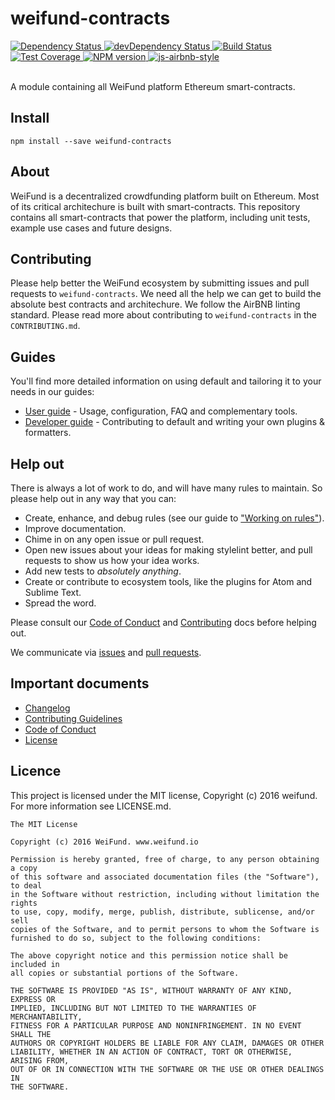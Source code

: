 # weifund-contracts

<div>
  <!-- Dependency Status -->
  <a href="https://david-dm.org/weifund/weifund-contracts">
    <img src="https://david-dm.org/weifund/weifund-contracts.svg" alt="Dependency Status" />
  </a>
  <!-- devDependency Status -->
  <a href="https://david-dm.org/weifund/weifund-contracts#info=devDependencies">
    <img src="https://david-dm.org/weifund/weifund-contracts/dev-status.svg" alt="devDependency Status" />
  </a>
  <!-- Build Status -->
  <a href="https://travis-ci.org/weifund/weifund-contracts">
    <img src="https://travis-ci.org/weifund/weifund-contracts.svg" alt="Build Status" />
  </a>
  <!-- Test Coverage -->
  <a href="https://coveralls.io/r/weifund/weifund-contracts">
    <img src="https://coveralls.io/repos/github/weifund/weifund-contracts/badge.svg" alt="Test Coverage" />
  </a>

  <!-- NPM Version -->
  <a href="https://www.npmjs.org/package/weifund-contracts">
    <img src="http://img.shields.io/npm/v/default.svg" alt="NPM version" />
  </a>

  <!-- Javascript Style -->
  <a href="http://airbnb.io/javascript/">
    <img src="https://img.shields.io/badge/code%20style-airbnb-brightgreen.svg" alt="js-airbnb-style" />
  </a>
</div>

<br />

A module containing all WeiFund platform Ethereum smart-contracts.

## Install

```
npm install --save weifund-contracts
```

## About

WeiFund is a decentralized crowdfunding platform built on Ethereum. Most of its critical architechure is built with smart-contracts. This repository contains all smart-contracts that power the platform, including unit tests, example use cases and future designs.

## Contributing

Please help better the WeiFund ecosystem by submitting issues and pull requests to `weifund-contracts`. We need all the help we can get to build the absolute best contracts and architechure. We follow the AirBNB linting standard. Please read more about contributing to `weifund-contracts` in the `CONTRIBUTING.md`.

## Guides

You'll find more detailed information on using default and tailoring it to your needs in our guides:

- [User guide](docs/user-guide.md) - Usage, configuration, FAQ and complementary tools.
- [Developer guide](docs/developer-guide.md) - Contributing to default and writing your own plugins & formatters.

## Help out

There is always a lot of work to do, and will have many rules to maintain. So please help out in any way that you can:

- Create, enhance, and debug rules (see our guide to ["Working on rules"](CONTRIBUTING.md)).
- Improve documentation.
- Chime in on any open issue or pull request.
- Open new issues about your ideas for making stylelint better, and pull requests to show us how your idea works.
- Add new tests to *absolutely anything*.
- Create or contribute to ecosystem tools, like the plugins for Atom and Sublime Text.
- Spread the word.

Please consult our [Code of Conduct](CODE_OF_CONDUCT.md) and [Contributing](.github/CONTRIBUTING.md) docs before helping out.

We communicate via [issues](https://github.com/weifund/weifund-contracts/issues) and [pull requests](https://github.com/weifund/weifund-contracts/pulls).

## Important documents

- [Changelog](CHANGELOG.md)
- [Contributing Guidelines](.github/CONTRIBUTING.md)
- [Code of Conduct](CODE_OF_CONDUCT.md)
- [License](https://raw.githubusercontent.com/weifund/weifund-contracts/master/LICENSE)

## Licence

This project is licensed under the MIT license, Copyright (c) 2016 weifund. For more information see LICENSE.md.

```
The MIT License

Copyright (c) 2016 WeiFund. www.weifund.io

Permission is hereby granted, free of charge, to any person obtaining a copy
of this software and associated documentation files (the "Software"), to deal
in the Software without restriction, including without limitation the rights
to use, copy, modify, merge, publish, distribute, sublicense, and/or sell
copies of the Software, and to permit persons to whom the Software is
furnished to do so, subject to the following conditions:

The above copyright notice and this permission notice shall be included in
all copies or substantial portions of the Software.

THE SOFTWARE IS PROVIDED "AS IS", WITHOUT WARRANTY OF ANY KIND, EXPRESS OR
IMPLIED, INCLUDING BUT NOT LIMITED TO THE WARRANTIES OF MERCHANTABILITY,
FITNESS FOR A PARTICULAR PURPOSE AND NONINFRINGEMENT. IN NO EVENT SHALL THE
AUTHORS OR COPYRIGHT HOLDERS BE LIABLE FOR ANY CLAIM, DAMAGES OR OTHER
LIABILITY, WHETHER IN AN ACTION OF CONTRACT, TORT OR OTHERWISE, ARISING FROM,
OUT OF OR IN CONNECTION WITH THE SOFTWARE OR THE USE OR OTHER DEALINGS IN
THE SOFTWARE.
```
